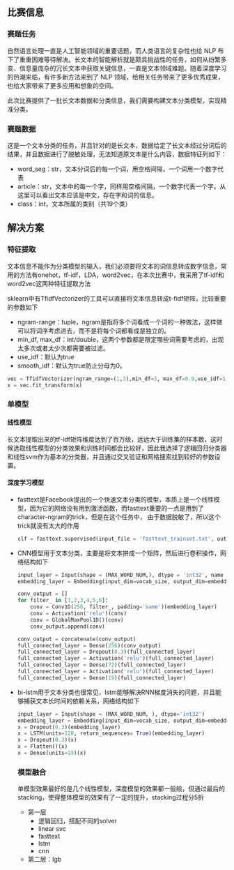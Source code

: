 ## 比赛信息

### 赛题任务

自然语言处理一直是人工智能领域的重要话题，而人类语言的复杂性也给 NLP 布下了重重困难等待解决。长文本的智能解析就是颇具挑战性的任务，如何从纷繁多变、信息量庞杂的冗长文本中获取关键信息，一直是文本领域难题。随着深度学习的热潮来临，有许多新方法来到了 NLP 领域，给相关任务带来了更多优秀成果，也给大家带来了更多应用和想象的空间。

此次比赛提供了一批长文本数据和分类信息，我们需要构建文本分类模型，实现精准分类。

### 赛题数据

这是一个文本分类的任务，并且针对的是长文本，数据给定了长文本经过分词后的结果，并且数据进行了脱敏处理，无法知道原文本是什么内容，数据特征列如下：

- word_seg：str，文本分词后的每一个词，用空格间隔，一个词用一个数字代表
- article：str，文本中的每一个字，同样用空格间隔，一个数字代表一个字。从这里可以看出文本应该是中文，存在字和词的信息。
- class：int，文本所属的类别（共19个类）



## 解决方案

### 特征提取

文本信息不能作为分类模型的输入，我们必须要将文本的词信息转成数字信息，常用的方法有onehot，tf-idf，LDA，word2vec，在本次比赛中，我采用了tf-idf和word2vec这两种特征提取方法

sklearn中有TfidfVectorizer的工具可以直接将文本信息转成t-fidf矩阵，比较重要的参数如下

- ngram-range：tuple，ngram是指将多个词看成一个词的一种做法，这样做可以将词序考虑进去，而不是将每个词都看成是独立的。
- min_df, max_df：int/double，这两个参数都是限定哪些词需要考虑的，出现太多次或者太少次都需要被过滤。
- use_idf：默认为true
- smooth_idf：默认为true防止分母为0。

```python
vec = TfidfVectorizer(ngram_range=(1,3),min_df=3, max_df=0.9,use_idf=1,smooth_idf=1, sublinear_tf=1)
x = vec.fit_transform(x)
```




### 单模型

#### 线性模型

长文本提取出来的tf-idf矩阵维度达到了百万级，远远大于训练集的样本数，这时候选取线性模型的分类效果和训练时间都会比较好，因此我选择了逻辑回归分类器和线性svm作为基本的分类器，并且通过交叉验证和网格搜索找到较好的参数设置。

#### 深度学习模型

- fasttext是Facebook提出的一个快速文本分类的模型，本质上是一个线性模型，因为它的网络没有用到激活函数，而fasttext重要的一点是用到了character-ngram的trick，但是在这个任务中， 由于数据脱敏了，所以这个trick就没有太大的作用

  ```python
  clf = fasttext.supervised(input_file = 'fasttext_trainset.txt', output='fasttext_model', label_prefix = '__label__', bucket = 2000000, word_ngrams = 1, ws = 20, epoch=40, silent = 0)
  ```

- CNN模型用于文本分类，主要是将文本拼成一个矩阵，然后进行卷积操作，网络结构如下

  ```python
  input_layer = Input(shape = (MAX_WORD_NUM,), dtype = 'int32', name = 'input')
  embedding_layer = Embedding(input_dim=vocab_size, output_dim=embedding_dim, input_length= MAX_WORD_NUM, trainable = True)(input_layer)
  
  conv_output = []
  for filter_ in [1,2,3,4,5,6]:
      conv = Conv1D(256, filter_, padding='same')(embedding_layer)
      conv = Activation('relu')(conv)
      conv = GlobalMaxPool1D()(conv)
      conv_output.append(conv)
  
  conv_output = concatenate(conv_output)
  full_connected_layer = Dense(256)(conv_output)
  full_connected_layer = Dropout(0.3)(full_connected_layer)
  full_connected_layer = Activation('relu')(full_connected_layer)
  full_connected_layer = Dense(72)(full_connected_layer)
  full_connected_layer = Activation('relu')(full_connected_layer)
  full_connected_layer = Dense(19)(full_connected_layer)
  ```

- bi-lstm用于文本分类也很常见，lstm能够解决RNN梯度消失的问题，并且能够捕获文本长时间的依赖关系，网络结构如下

  ```python
  input_layer = Input(shape = (MAX_WORD_NUM, ), dtype='int32')
  embedding_layer = Embedding(input_dim=vocab_size, output_dim=embedding_dim, input_length=MAX_WORD_NUM, trainable = True)(input_layer)
  x = Dropout(0.3)(embedding_layer)
  x = LSTM(units=128, return_sequences= True)(embedding_layer)
  x = Dropout(0.3)(x)
  x = Flatten()(x)
  x = Dense(units=19)(x)
  ```

  ### 模型融合

  单模型效果最好的是几个线性模型，深度模型的效果都一般般，但通过最后的stacking，使得整体模型的效果有了一定的提升，stacking过程分5折
  - 第一层
    - 逻辑回归，搭配不同的solver
    - linear svc
    - fasttext
    - lstm
    - cnn
  - 第二层：lgb





<br>